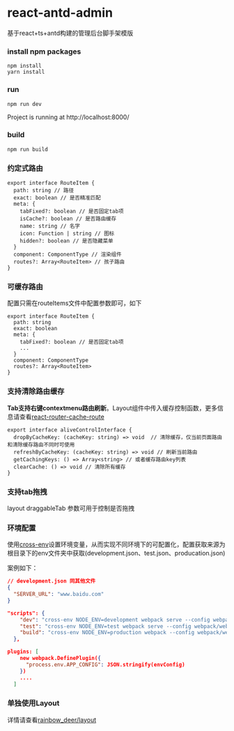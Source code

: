 

# react-antd-admin

基于react+ts+antd构建的管理后台脚手架模版

### install npm packages
```shell
npm install
yarn install
```
### run
```shell
npm run dev
```
Project is running at http://localhost:8000/

### build
```shell
npm run build
```

### 约定式路由
```tsx
export interface RouteItem {
  path: string // 路径
  exact: boolean // 是否精准匹配
  meta: {
    tabFixed?: boolean // 是否固定tab项
    isCache?: boolean // 是否路由缓存
    name: string // 名字
    icon: Function | string // 图标
    hidden?: boolean // 是否隐藏菜单
  }
  component: ComponentType // 渲染组件
  routes?: Array<RouteItem> // 孩子路由
}
```

### 可缓存路由

配置只需在routeItems文件中配置参数即可，如下

```tsx
export interface RouteItem {
  path: string
  exact: boolean
  meta: {
    tabFixed?: boolean // 是否固定tab项
    ...
  }
  component: ComponentType
  routes?: Array<RouteItem>
}
```

### 支持清除路由缓存
**Tab支持右键contextmenu路由刷新**。Layout组件中传入缓存控制函数，更多信息请查看[react-router-cache-route](https://github.com/CJY0208/react-router-cache-route)

```tsx
export interface aliveControlInterface {
  dropByCacheKey: (cacheKey: string) => void  // 清除缓存，仅当前页面路由和清除缓存路由不同时可使用
  refreshByCacheKey: (cacheKey: string) => void // 刷新当前路由
  getCachingKeys: () => Array<string> // 或者缓存路由key列表
  clearCache: () => void // 清除所有缓存
}
```

### 支持tab拖拽
layout draggableTab 参数可用于控制是否拖拽

### 环境配置

使用[cross-env](https://github.com/kentcdodds/cross-env)设置环境变量，从而实现不同环境下的可配置化，配置获取来源为根目录下的env文件夹中获取(development.json、test.json、producation.json)

案例如下：

```json
// development.json 同其他文件
{
  "SERVER_URL": "www.baidu.com"
}
```



```json
"scripts": {
    "dev": "cross-env NODE_ENV=development webpack serve --config webpack/webpack.dev.ts",
    "test": "cross-env NODE_ENV=test webpack serve --config webpack/webpack.dev.ts",
    "build": "cross-env NODE_ENV=production webpack --config webpack/webpack.prod.ts"
  },

```

```json
plugins: [
    new webpack.DefinePlugin({
      "process.env.APP_CONFIG": JSON.stringify(envConfig)
    })
    ....
  ]
```

### 单独使用Layout
详情请查看[rainbow_deer/layout](https://guo-jianqiang.github.io/rainbow_deer/Components/ReactComponent/layout#/)
